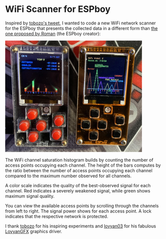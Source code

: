 # WiFi Scanner for ESPboy

Inspired by [tobozo's tweet][tweet], I wanted to code a new WiFi network scanner for the ESPboy that presents the collected data in a different form than [the one proposed by Roman][roman] (the ESPboy creator):

<img width="440" height="357" src="assets/wifi-analyzers.jpg" alt="Comparisons of currently available scanners for ESPboy" />

The WiFi channel saturation histogram builds by counting the number of access points occupying each channel. The height of the bars computes by the ratio between the number of access points occupying each channel compared to the maximum number observed for all channels.

A color scale indicates the quality of the best-observed signal for each channel. Red indicates a severely weakened signal, while green shows maximum signal quality.

You can view the available access points by scrolling through the channels from left to right. The signal power shows for each access point. A lock indicates that the respective network is protected.

I thank [tobozo][tobozo] for his inspiring experiments and [lovyan03][lovyan03] for his fabulous [LovyanGFX][lovyangfx] graphics driver.

[tweet]:     https://twitter.com/TobozoTagada/status/1469018514702974981
[roman]:     https://github.com/ESPboy-edu/ESPboy_WiFiAnalyzer
[tobozo]:    https://github.com/tobozo
[lovyan03]:  https://github.com/lovyan03
[lovyangfx]: https://github.com/lovyan03/LovyanGFX